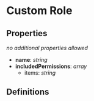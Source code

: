 # Custom Role

<!-- markdownlint-disable MD036 -->

## Properties

*no additional properties allowed*

- **name**: *string*
- **includedPermissions**: *array*
  - items: *string*

## Definitions

